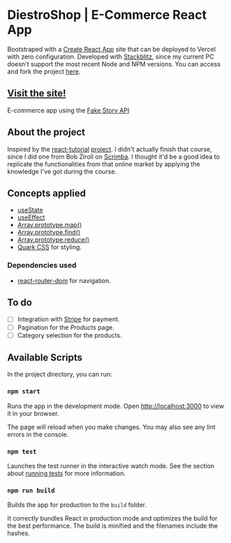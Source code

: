 # DiestroShop | E-Commerce React App

Bootstraped with a [Create React App](https://github.com/facebook/create-react-app) site that can be deployed to Vercel with zero configuration.
Developed with [Stackblitz](https://stackblitz.com/), since my current PC doesn't support the most recent Node and NPM versions. You can access and fork the project [here](https://stackblitz.com/edit/react-5r6vbu).

## [Visit the site!](https://diestroshop-e-commerce-k7nvbe1ft-diestrocorleone.vercel.app/)

E-commerce app using the [Fake Story API](https://fakestoreapi.com/)

## About the project

Inspired by the [react-tutorial](https://react-tutorial.app/) [project](https://superm.react-tutorial.app/). I didn't actually finish that course, since I did one from Bob Ziroll on [Scrimba](https://scrimba.com/learn/learnreact). I thought it'd be a good idea to replicate the functionalities from that online market by applying the knowledge I've got during the course.

## Concepts applied

* [useState](https://es.reactjs.org/docs/hooks-state.html)
* [useEffect](https://es.reactjs.org/docs/hooks-effect.html)
* [Array.prototype.map()](https://developer.mozilla.org/en-US/docs/Web/JavaScript/Reference/Global_Objects/Array/map)
* [Array.prototype.find()](https://developer.mozilla.org/es/docs/Web/JavaScript/Reference/Global_Objects/Array/find)
* [Array.prototype.reduce()](https://developer.mozilla.org/es/docs/Web/JavaScript/Reference/Global_Objects/Array/Reduce)
* [Quark CSS](https://github.com/DiestroCorleone/quark-css) for styling.

### Dependencies used

* [react-router-dom](https://reactrouter.com/) for navigation.

## To do

- [ ] Integration with [Stripe](https://stripe.com/es-us) for payment.
- [ ] Pagination for the *Products* page.
- [ ] Category selection for the products.

## Available Scripts

In the project directory, you can run:

### `npm start`

Runs the app in the development mode. Open [http://localhost:3000](http://localhost:3000) to view it in your browser.

The page will reload when you make changes. You may also see any lint errors in the console.

### `npm test`

Launches the test runner in the interactive watch mode. See the section about [running tests](https://facebook.github.io/create-react-app/docs/running-tests) for more information.

### `npm run build`

Builds the app for production to the `build` folder.

It correctly bundles React in production mode and optimizes the build for the best performance. The build is minified and the filenames include the hashes.
